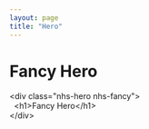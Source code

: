 ```yaml
---
layout: page
title: "Hero"
---
```


<div class="nhs-hero nhs-fancy">
    <h1>Fancy Hero</h1>
</div>

<div id="code">
&lt;div class="nhs-hero nhs-fancy"&gt;<br>
&nbsp; &lt;h1&gt;Fancy Hero&lt;/h1&gt;<br>
&lt;/div&gt;

</div>

<script>
window.onload = function() {
  document.getElementById('/components/hero').className = 'nhs-fancy2';
};
</script>
